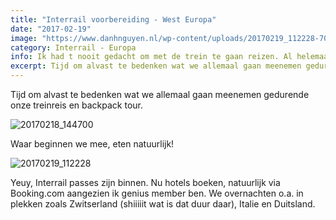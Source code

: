 ```yaml
---
title: "Interrail voorbereiding - West Europa"
date: "2017-02-19"
image: "https://www.danhnguyen.nl/wp-content/uploads/20170219_112228-700x394.jpg"
category: Interrail - Europa
info: Ik had t nooit gedacht om met de trein te gaan reizen. Al helemaal na de trauma die je tijdens de studie met de trein hebt meegemaakt. Maar ach, het is 2017, lets do it!
excerpt: Tijd om alvast te bedenken wat we allemaal gaan meenemen gedurende onze treinreis en backpack tour...
---
```


Tijd om alvast te bedenken wat we allemaal gaan meenemen gedurende onze treinreis en backpack tour.

![20170218_144700](https://www.danhnguyen.nl/wp-content/uploads//20170218_144700-700x394.jpg)

Waar beginnen we mee, eten natuurlijk!

![20170219_112228](https://www.danhnguyen.nl/wp-content/uploads//20170219_112228-700x394.jpg)

Yeuy, Interrail passes zijn binnen.
Nu hotels boeken, natuurlijk via Booking.com aangezien ik genius member ben. We overnachten o.a. in plekken zoals Zwitserland (shiiiiit wat is dat duur daar), Italie en Duitsland.
